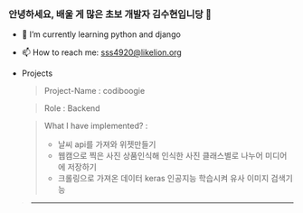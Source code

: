 ### 안녕하세요, 배울 게 많은 초보 개발자 김수현입니당 👋

- 🌱 I’m currently learning python and django

- 📫 How to reach me: sss4920@likelion.org

- Projects

  >  Project-Name : codiboogie   

  > Role : Backend 

  > What I have implemented? :
  >
  > * 날씨 api를 가져와 위젯만들기
  > * 웹캠으로 찍은 사진 상품인식해 인식한 사진 클래스별로 나누어 미디어에 저장하기
  > * 크롤링으로 가져온 데이터 keras 인공지능 학습시켜 유사 이미지 검색기능
> <hr>
<!--
**sss4920/sss4920** is a ✨ _special_ ✨ repository because its `README.md` (this file) appears on your GitHub profile.

Here are some ideas to get you started:

- 🔭 I’m currently working on ...
- 🌱 I’m currently learning ...
- 👯 I’m looking to collaborate on ...
- 🤔 I’m looking for help with ...
- 💬 Ask me about ...
- 📫 How to reach me: ...
- 😄 Pronouns: ...
- ⚡ Fun fact: ...
  -->

